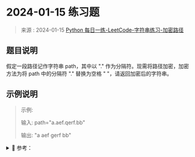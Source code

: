# 2024-01-15 练习题

> 来源 : 2024-01-15 [Python 每日一练-LeetCode-字符串练习-加密路径](https://www.bilibili.com/video/BV16C4y1k7K2/)

## 题目说明

假定一段路径记作字符串 path，其中以 "." 作为分隔符。现需将路径加密，加密方法为将 path 中的分隔符 "." 替换为空格 " "，请返回加密后的字符串。


## 示例说明

> 示例:
>
> 输入: path="a.aef.qerf.bb"
>
> 输出: "a aef gerf bb"


<details>
<summary style="cursor: pointer">🔑 参考：</summary>
<div>

## 分析

字符串替换即可

## 参考代码

### Golang 代码实现

```golang
package main

import (
	"fmt"
	"strings"
)

// 入口
func main() {
	data := "a.aef.qerf.bb"
	fmt.Println("初始数据", data)

	solution(data)
}

// 解决方案
func solution(password string) {
	encoded := strings.Replace(password, ".", " ", -1)
	fmt.Println("加密后的字符串为:", encoded)
}
```

### Python 代码实现

```python
path = input("enter path(.split):")
ls = path.split(".")
lls = " ".join(ls)
print(f"encoded path:{lls}")
```

用 split 方法将输入的字符串用 "." 进行分割
再使用 join 方法, 将分割生成的列表用空格进行合并
打印出合并后的加密路径即可

```
enter path(.split):a.aef.gerf.bb
encoded path:a aef gerf bb
```

</div>
</details>
